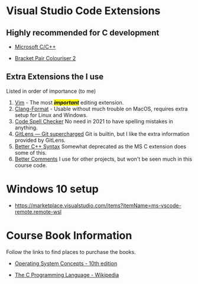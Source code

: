 # Visual Studio Code Extensions

## Highly recommended for C development

- [Microsoft C/C++](https://marketplace.visualstudio.com/items?itemName=ms-vscode.cpptools)

- [Bracket Pair Colouriser 2](https://marketplace.visualstudio.com/items?itemName=CoenraadS.bracket-pair-colorizer-2)

## Extra Extensions the I use

Listed in order of importance (to me)

1. [Vim](https://marketplace.visualstudio.com/items?itemName=vscodevim.vim) - The most ***<mark>important</mark>*** editing extension.
2. [Clang-Format](https://marketplace.visualstudio.com/items?itemName=xaver.clang-format) - Usable without much trouble on MacOS, requires extra setup for Linux and Windows.
3. [Code Spell Checker](https://marketplace.visualstudio.com/items?itemName=streetsidesoftware.code-spell-checker) No need in 2021 to have spelling mistakes in anything.
4. [GitLens — Git supercharged](https://marketplace.visualstudio.com/items?itemName=eamodio.gitlens)  Git is builtin, but I like the extra information provided by GitLens.
5. [Better C++ Syntax](https://marketplace.visualstudio.com/items?itemName=jeff-hykin.better-cpp-syntax) Somewhat deprecated as the MS C extension does some of this.
6. [Better Comments](https://marketplace.visualstudio.com/items?itemName=aaron-bond.better-comments) I use for other projects, but won't be seen much in this course code.

# Windows 10 setup

- https://marketplace.visualstudio.com/items?itemName=ms-vscode-remote.remote-wsl

# Course  Book Information

Follow the links to find places to purchase the books.

- [Operating System Concepts - 10th edition](https://codex.cs.yale.edu/avi/os-book/OS10/index.html)

- [The C Programming Language - Wikipedia](https://en.wikipedia.org/wiki/The_C_Programming_Language)
